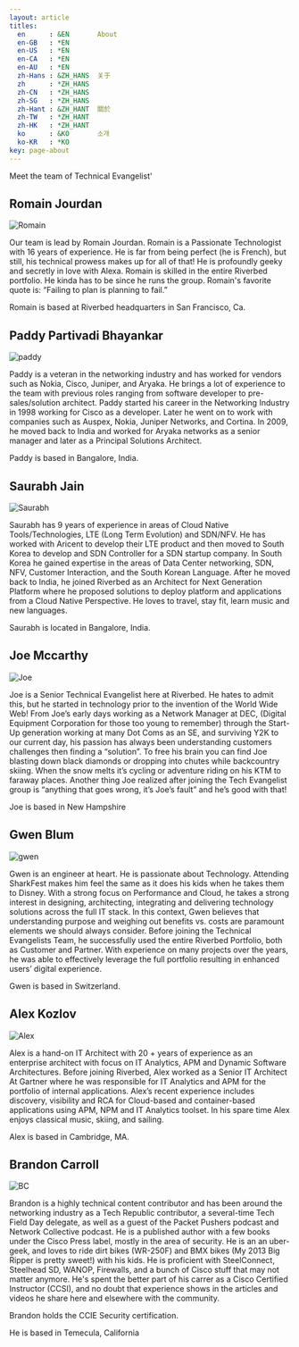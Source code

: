 ```yaml
---
layout: article
titles:
  en      : &EN       About
  en-GB   : *EN
  en-US   : *EN
  en-CA   : *EN
  en-AU   : *EN
  zh-Hans : &ZH_HANS  关于
  zh      : *ZH_HANS
  zh-CN   : *ZH_HANS
  zh-SG   : *ZH_HANS
  zh-Hant : &ZH_HANT  關於
  zh-TW   : *ZH_HANT
  zh-HK   : *ZH_HANT
  ko      : &KO       소개
  ko-KR   : *KO
key: page-about
---
```


Meet the team of Technical Evangelist'

## Romain Jourdan

![Romain](http://drop.rvbd-te.com/Romain.png)

Our team is lead by Romain Jourdan.  Romain is a Passionate Technologist with 16 years of experience. He is far from being perfect (he is French), but still, his technical prowess makes up for all of that! He is profoundly geeky and secretly in love with Alexa. Romain is skilled in the entire Riverbed portfolio.  He kinda has to be since he runs the group. Romain's favorite quote is: “Failing to plan is planning to fail.”

Romain is based at Riverbed headquarters in San Francisco, Ca. 

## Paddy Partivadi Bhayankar

![paddy](http://drop.rvbd-te.com/paddy.png)

Paddy is a veteran in the networking industry and has worked for vendors such as Nokia, Cisco, Juniper, and Aryaka. He brings a lot of experience to the team with previous roles ranging from software developer to pre-sales/solution architect.  Paddy started his career in the Networking Industry in 1998 working for Cisco as a developer. Later he went on to work with companies such as Auspex, Nokia, Juniper Networks, and Cortina. In 2009, he moved back to India and worked for Aryaka networks as a senior manager and later as a Principal Solutions Architect.  
 
Paddy is based in Bangalore, India.

## Saurabh Jain

![Saurabh](http://drop.rvbd-te.com/Saurabh.png)

Saurabh has 9 years of experience in areas of Cloud Native Tools/Technologies, LTE (Long Term Evolution) and SDN/NFV. He has worked with Aricent to develop their LTE product and then moved to South Korea to develop and SDN Controller for a SDN startup company. In South Korea he gained expertise in the areas of Data Center networking, SDN, NFV, Customer Interaction, and the South Korean Language. After he moved back to India, he joined Riverbed as an Architect for Next Generation Platform where he proposed solutions to deploy platform and applications from a Cloud Native Perspective. He loves to travel, stay fit, learn music and new languages.

Saurabh is located in Bangalore, India. 

## Joe Mccarthy
![Joe](http://drop.rvbd-te.com/joe-2.png)

Joe is a Senior Technical Evangelist here at Riverbed. He hates to admit this, but he started in technology prior to the invention of the World Wide Web! From Joe’s early days working as a Network Manager at DEC, (Digital Equipment Corporation for those too young to remember) through the Start-Up generation working at many Dot Coms as an SE, and surviving Y2K to our current day, his passion has always been understanding customers challenges then finding a “solution”. To free his brain you can find Joe blasting down black diamonds or dropping into chutes while backcountry skiing. When the snow melts it’s cycling or adventure riding on his KTM to faraway places. Another thing Joe realized after joining the Tech Evangelist group is “anything that goes wrong, it’s Joe’s fault” and he’s good with that! 

Joe is based in New Hampshire

## Gwen Blum

![gwen](http://drop.rvbd-te.com/gwen.png)

Gwen is an engineer at heart. He is passionate about Technology. Attending SharkFest makes him feel the same as it does his kids when he takes them to Disney. With a strong focus on Performance and Cloud, he takes a strong interest in designing, architecting, integrating and delivering technology solutions across the full IT stack. In this context, Gwen believes that understanding purpose and weighing out benefits vs. costs are paramount elements we should always consider. Before joining the Technical Evangelists Team, he successfully used the entire Riverbed Portfolio, both as Customer and Partner. With experience on many projects over the years, he was able to effectively leverage the full portfolio resulting in enhanced users’ digital experience.  
 
Gwen is based in Switzerland.

## Alex Kozlov

![Alex](http://drop.rvbd-te.com/alex.jpeg)

Alex is a hand-on IT Architect with 20 + years of experience as an enterprise architect with focus on IT Analytics, APM and Dynamic Software Architectures. Before joining Riverbed, Alex worked as a Senior IT Architect At Gartner where he was responsible for IT Analytics and APM for the portfolio of internal applications. Alex’s recent experience includes discovery, visibility and RCA for Cloud-based and container-based applications using APM, NPM and IT Analytics toolset. In his spare time Alex enjoys classical music, skiing, and sailing.
 
Alex is based in Cambridge, MA.

## Brandon Carroll

![BC](http://drop.rvbd-te.com/Brandon.png)

 Brandon is a highly technical content contributor and has been around the networking industry as a Tech Republic contributor, a several-time Tech Field Day delegate, as well as a guest of the Packet Pushers podcast and Network Collective podcast.  He is a published author with a few books under the Cisco Press label, mostly in the area of security. He is an an uber-geek, and loves to ride dirt bikes (WR-250F) and BMX bikes (My 2013 Big Ripper is pretty sweet!) with his kids.  He is proficient with SteelConnect, Steelhead SD, WANOP, Firewalls, and a bunch of Cisco stuff that may not matter anymore.  He's spent the better part of his carrer as a Cisco Certified Instructor (CCSI), and no doubt that experience shows  in the articles and videos he share here and elsewhere with the community.  

Brandon holds the CCIE Security certification.


He is based in Temecula, California